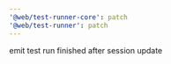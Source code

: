 ```yaml
---
'@web/test-runner-core': patch
'@web/test-runner': patch
---
```


emit test run finished after session update
